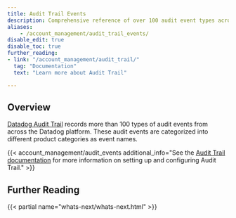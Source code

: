 ```yaml
---
title: Audit Trail Events
description: Comprehensive reference of over 100 audit event types across Datadog platform products with detailed categorization and examples.
aliases:
    - /account_management/audit_trail_events/
disable_edit: true
disable_toc: true
further_reading:
- link: "/account_management/audit_trail/"
  tag: "Documentation"
  text: "Learn more about Audit Trail"

---
```


## Overview

[Datadog Audit Trail][1] records more than 100 types of audit events from across the Datadog platform. These audit events are categorized into different product categories as event names.

{{< account_management/audit_events additional_info="See the [Audit Trail documentation](/account_management/audit_trail/) for more information on setting up and configuring Audit Trail." >}}


## Further Reading

{{< partial name="whats-next/whats-next.html" >}}

[1]: https://app.datadoghq.com/audit-trail
